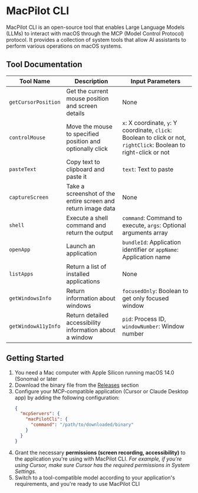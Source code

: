 # MacPilot CLI

MacPilot CLI is an open-source tool that enables Large Language Models (LLMs) to interact with macOS through the MCP (Model Control Protocol) protocol.
It provides a collection of system tools that allow AI assistants to perform various operations on macOS systems.

## Tool Documentation

| Tool Name | Description | Input Parameters |
|-----------|-------------|------------------|
| `getCursorPosition` | Get the current mouse position and screen details | None |
| `controlMouse` | Move the mouse to specified position and optionally click | `x`: X coordinate, `y`: Y coordinate, `click`: Boolean to click or not, `rightClick`: Boolean to right-click or not |
| `pasteText` | Copy text to clipboard and paste it | `text`: Text to paste |
| `captureScreen` | Take a screenshot of the entire screen and return image data | None |
| `shell` | Execute a shell command and return the output | `command`: Command to execute, `args`: Optional arguments array |
| `openApp` | Launch an application | `bundleId`: Application identifier or `appName`: Application name |
| `listApps` | Return a list of installed applications | None |
| `getWindowsInfo` | Return information about windows | `focusedOnly`: Boolean to get only focused window |
| `getWindowA11yInfo` | Return detailed accessibility information about a window | `pid`: Process ID, `windowNumber`: Window number |

## Getting Started

1. You need a Mac computer with Apple Silicon running macOS 14.0 (Sonoma) or later
2. Download the binary file from the [Releases](https://github.com/huhu415/macPilotCli) section
3. Configure your MCP-compatible application (Cursor or Claude Desktop app) by adding the following configuration:
   ```json
   {
     "mcpServers": {
       "macPilotCli": {
         "command": "/path/to/downloaded/binary"
       }
     }
   }
   ```
4. Grant the necessary **permissions (screen recording, accessibility)** to the application you're using with MacPilot CLI.
*For example, if you're using Cursor, make sure Cursor has the required permissions in System Settings.*
5. Switch to a tool-compatible model according to your application's requirements, and you're ready to use MacPilot CLI
